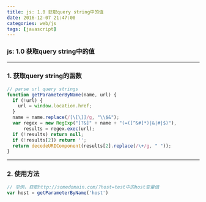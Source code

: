 ```yaml
---
title: js: 1.0 获取query string中的值
date: 2016-12-07 21:47:00
categories: web/js
tags: [javascript]
---
```

### js: 1.0 获取query string中的值

---

### 1. 获取query string的函数
``` javascript
// parse url query strings
function getParameterByName(name, url) {
  if (!url) {
    url = window.location.href;
  }
  name = name.replace(/[\[\]]/g, "\\$&");
  var regex = new RegExp("[?&]" + name + "(=([^&#]*)|&|#|$)"),
      results = regex.exec(url);
  if (!results) return null;
  if (!results[2]) return '';
  return decodeURIComponent(results[2].replace(/\+/g, " "));
}
```

---

### 2. 使用方法
``` javascript
// 举例，获取http://somedomain.com/?host=test中的host变量值
var host = getParameterByName('host')
```
